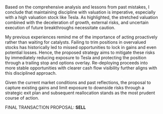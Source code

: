Based on the comprehensive analysis and lessons from past mistakes, I conclude that maintaining discipline with valuation is imperative, especially with a high valuation stock like Tesla. As highlighted, the stretched valuation combined with the deceleration of growth, external risks, and uncertain execution of future breakthroughs necessitate caution. 

My previous experiences remind me of the importance of acting proactively rather than waiting for catalysts. Failing to trim positions in overvalued stocks has historically led to missed opportunities to lock in gains and even potential losses. Hence, the proposed strategy aims to mitigate these risks by immediately reducing exposure to Tesla and protecting the position through a trailing stop and options overlay. Re-deploying proceeds into more stable opportunities with clearer cash flow visibility further aligns with this disciplined approach.

Given the current market conditions and past reflections, the proposal to capture existing gains and limit exposure to downside risks through a strategic exit plan and subsequent reallocation stands as the most prudent course of action.

FINAL TRANSACTION PROPOSAL: **SELL**